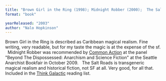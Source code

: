 ```yaml
---
title: "Brown Girl in the Ring (1998); Midnight Robber (2000);  The Salt Roads"
format: "book"

yearReleased: "2003"
author: "Nalo Hopkinson"
---
```

Brown Girl in the Ring is described as Caribbean  magical realism. Fine writing, very readable, but for my taste the magic is at the  expense of the sf.
 
Midnight Robber was recommended by <a href="http://nwsfsnews.blogspot.com/2009/10/i-wanna-read-sf-anarchy.html"> Common Action</a> at the panel "Beyond The Dispossessed: Anarchism and Science  Fiction" at the Seattle Anarchist Bookfair in October 2009.
 
The Salt Roads is transgeneric magical realism and  historical fiction, not SF at all. Very good, for all that. Included in the <a href="https://thinkgalactic.org/reading-lists/by-author/">Think Galactic</a>  reading list.
 